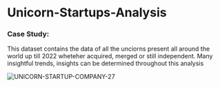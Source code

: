 # Unicorn-Startups-Analysis

### Case Study:

This dataset contains the data of all the unciorns present all around the world up till 2022 wheteher acquired, merged or still independent. Many insightful trends, insights can be determined throughout this analysis

![UNICORN-STARTUP-COMPANY-27](https://github.com/SamienRaahhat/Unicorn-Startups-Analysis/assets/145576062/3f5c98be-9544-42ec-b1f1-546640993de5)
